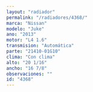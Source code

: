 ```yaml
---
layout: "radiador"
permalink: "/radiadores/4368/"
marca: "Nissan"
modelo: "Juke"
ano: "2013"
motor: "L4 1.6"
transmision: "Automática"
parte: "21410-01G10"
clima: "Con clima"
alto: "20 1/16"
ancho: "16 7/8"
observaciones: ""
id: "4368"
---
```


